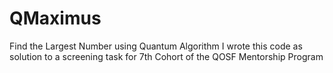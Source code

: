 # QMaximus
Find the Largest Number using Quantum Algorithm
I wrote this code as solution to a screening task for 7th Cohort of the QOSF Mentorship Program
